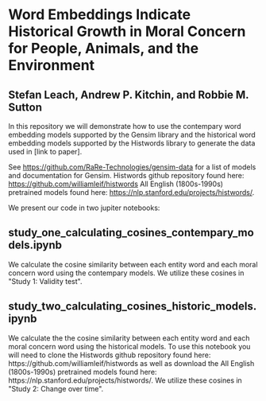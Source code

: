 
<h1>Word Embeddings Indicate Historical Growth in Moral Concern for People, Animals, and the Environment</h1>

<h2>Stefan Leach, Andrew P. Kitchin, and Robbie M. Sutton</h2>

In this repository we will demonstrate how to use the contempary word embedding models supported by the Gensim library and the historical word embedding models supported by the Histwords library to generate the data used in [link to paper]. 

See https://github.com/RaRe-Technologies/gensim-data for a list of models and documentation for Gensim.
Histwords github repository found here: https://github.com/williamleif/histwords 
All English (1800s-1990s) pretrained models found here: https://nlp.stanford.edu/projects/histwords/.

We present our code in two jupiter notebooks:

<h2>study_one_calculating_cosines_contempary_models.ipynb</h2>
We calculate the cosine similarity between each entity word and each moral concern word using the contempary models. We utilize these cosines in "Study 1: Validity test".

<h2>study_two_calculating_cosines_historic_models.ipynb</h2>
We calculate the the cosine similarity between each entity word and each moral concern word using the historical models. To use this notebook you will need to clone the Histwords github repository found here: https://github.com/williamleif/histwords as well as download the All English (1800s-1990s) pretrained models found here: https://nlp.stanford.edu/projects/histwords/. We utilize these cosines in "Study 2: Change over time".

